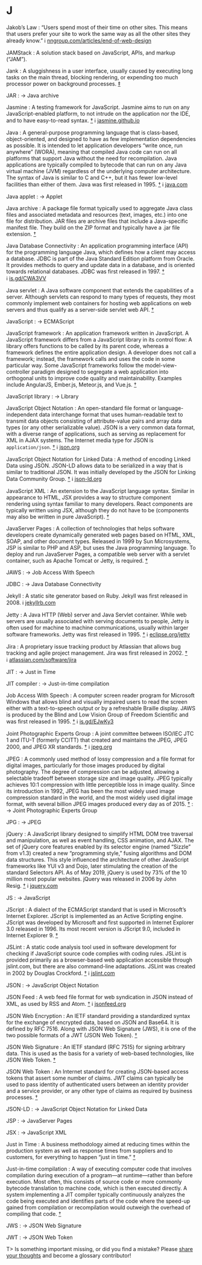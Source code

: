 # J

Jakob’s Law
: “Users spend most of their time on other sites. This means that users prefer your site to work the same way as all the other sites they already know.” ℹ︎&nbsp;[nngroup.com/articles/end-of-web-design](https://www.nngroup.com/articles/end-of-web-design/)

JAMStack
: A solution stack based on JavaScript, APIs, and markup (“JAM”).

Jank
: A sluggishness in a user interface, usually caused by executing long tasks on the main thread, blocking rendering, or expending too much processor power on background processes.&nbsp;[‡](#m-jank)

JAR
: → Java archive

Jasmine
: A testing framework for JavaScript. Jasmine aims to run on any JavaScript-enabled platform, to not intrude on the application nor the IDE, and to have easy-to-read syntax.&nbsp;[†](#w-jasmine) ℹ︎&nbsp;[jasmine.github.io](https://jasmine.github.io/)

Java
: A general-purpose programming language that is class-based, object-oriented, and designed to have as few implementation dependencies as possible. It is intended to let application developers “write once, run anywhere” (WORA), meaning that compiled Java code can run on all platforms that support Java without the need for recompilation. Java applications are typically compiled to bytecode that can run on any Java virtual machine (JVM) regardless of the underlying computer architecture. The syntax of Java is similar to C and C++, but it has fewer low-level facilities than either of them. Java was first released in 1995.&nbsp;[†](#w-java) ℹ︎&nbsp;[java.com](https://www.java.com/)

Java applet
: → Applet

Java archive
: A package file format typically used to aggregate Java class files and associated metadata and resources (text, images, etc.) into one file for distribution. JAR files are archive files that include a Java-specific manifest file. They build on the ZIP format and typically have a .jar file extension.&nbsp;[†](#w-jar)

Java Database Connectivity
: An application programming interface (API) for the programming language Java, which defines how a client may access a database. JDBC is part of the Java Standard Edition platform from Oracle. It provides methods to query and update data in a database, and is oriented towards relational databases. JDBC was first released in 1997.&nbsp;[†](#w-jdbc) ℹ︎&nbsp;[is.gd/CWA3VV](https://docs.oracle.com/javase/8/docs/technotes/guides/jdbc/)

Java servlet
: A Java software component that extends the capabilities of a server. Although servlets can respond to many types of requests, they most commonly implement web containers for hosting web applications on web servers and thus qualify as a server-side servlet web API.&nbsp;[†](#w-java-servlet)

JavaScript
: → ECMAScript

JavaScript framework
: An application framework written in JavaScript. A JavaScript framework differs from a JavaScript library in its control flow: A library offers functions to be called by its parent code, whereas a framework defines the entire application design. A developer does not call a framework; instead, the framework calls and uses the code in some particular way. Some JavaScript frameworks follow the model-view-controller paradigm designed to segregate a web application into orthogonal units to improve code quality and maintainability. Examples include AngularJS, Ember.js, Meteor.js, and Vue.js.&nbsp;[†](#w-javascript-framework)

JavaScript library
: → Library

JavaScript Object Notation
: An open-standard file format or language-independent data interchange format that uses human-readable text to transmit data objects consisting of attribute-value pairs and array data types (or any other serializable value). JSON is a very common data format, with a diverse range of applications, such as serving as replacement for XML in AJAX systems. The Internet media type for JSON is `application/json`.&nbsp;[†](#w-json) ℹ︎&nbsp;[json.org](https://www.json.org/)

JavaScript Object Notation for Linked Data
: A method of encoding Linked Data using JSON. JSON-LD allows data to be serialized in a way that is similar to traditional JSON. It was initially developed by the JSON for Linking Data Community Group.&nbsp;[†](#w-json-ld) ℹ︎&nbsp;[json-ld.org](https://json-ld.org/)

JavaScript XML
: An extension to the JavaScript language syntax. Similar in appearance to HTML, JSX provides a way to structure component rendering using syntax familiar to many developers. React components are typically written using JSX, although they do not have to be (components may also be written in pure JavaScript).&nbsp;[†](#w-react)

JavaServer Pages
: A collection of technologies that helps software developers create dynamically generated web pages based on HTML, XML, SOAP, and other document types. Released in 1999 by Sun Microsystems, JSP is similar to PHP and ASP, but uses the Java programming language. To deploy and run JavaServer Pages, a compatible web server with a servlet container, such as Apache Tomcat or Jetty, is required.&nbsp;[†](#w-jsp)

JAWS
: → Job Access With Speech

JDBC
: → Java Database Connectivity

Jekyll
: A static site generator based on Ruby. Jekyll was first released in 2008. ℹ︎&nbsp;[jekyllrb.com](https://jekyllrb.com/)

Jetty
: A Java HTTP (Web) server and Java Servlet container. While web servers are usually associated with serving documents to people, Jetty is often used for machine to machine communications, usually within larger software frameworks. Jetty was first released in 1995.&nbsp;[†](#w-jetty) ℹ︎&nbsp;[eclipse.org/jetty](https://www.eclipse.org/jetty/)

Jira
: A proprietary issue tracking product by Atlassian that allows bug tracking and agile project management. Jira was first released in 2002.&nbsp;[†](#w-jira) ℹ︎&nbsp;[atlassian.com/software/jira](https://www.atlassian.com/software/jira)

JIT
: → Just in Time

JIT compiler
: → Just-in-time compilation

Job Access With Speech
: A computer screen reader program for Microsoft Windows that allows blind and visually impaired users to read the screen either with a text-to-speech output or by a refreshable Braille display. JAWS is produced by the Blind and Low Vision Group of Freedom Scientific and was first released in 1995.&nbsp;[†](#w-jaws) ℹ︎&nbsp;[is.gd/EJwKy3](https://www.freedomscientific.com/products/software/jaws/)

Joint Photographic Experts Group
: A joint committee between ISO/IEC JTC 1 and ITU-T (formerly CCITT) that created and maintains the JPEG, JPEG 2000, and JPEG XR standards.&nbsp;[†](#w-joint-photographic-experts-group) ℹ︎&nbsp;[jpeg.org](https://jpeg.org/)

JPEG
: A commonly used method of lossy compression and a file format for digital images, particularly for those images produced by digital photography. The degree of compression can be adjusted, allowing a selectable tradeoff between storage size and image quality. JPEG typically achieves 10:1 compression with little perceptible loss in image quality. Since its introduction in 1992, JPEG has been the most widely used image compression standard in the world, and the most widely used digital image format, with several billion JPEG images produced every day as of 2015.&nbsp;[†](#w-jpeg)
: → Joint Photographic Experts Group

JPG
: → JPEG

jQuery
: A JavaScript library designed to simplify HTML DOM tree traversal and manipulation, as well as event handling, CSS animation, and AJAX. The set of jQuery core features enabled by its selector engine (named “Sizzle” from v1.3) created a new “programming style,” fusing algorithms and DOM data structures. This style influenced the architecture of other JavaScript frameworks like YUI v3 and Dojo, later stimulating the creation of the standard Selectors API. As of May 2019, jQuery is used by 73% of the 10 million most popular websites. jQuery was released in 2006 by John Resig.&nbsp;[†](#w-jquery) ℹ︎&nbsp;[jquery.com](https://jquery.com/)

JS
: → JavaScript

JScript
: A dialect of the ECMAScript standard that is used in Microsoft’s Internet Explorer. JScript is implemented as an Active Scripting engine. JScript was developed by Microsoft and first supported in Internet Explorer 3.0 released in 1996. Its most recent version is JScript 9.0, included in Internet Explorer 9.&nbsp;[†](#w-jscript)

JSLint
: A static code analysis tool used in software development for checking if JavaScript source code complies with coding rules. JSLint is provided primarily as a browser-based web application accessible through jslint.com, but there are also command-line adaptations. JSLint was created in 2002 by Douglas Crockford.&nbsp;[†](#w-jslint) ℹ︎&nbsp;[jslint.com](https://www.jslint.com/)

JSON
: → JavaScript Object Notation

JSON Feed
: A web feed file format for web syndication in JSON instead of XML, as used by RSS and Atom.&nbsp;[†](#w-json-feed) ℹ︎&nbsp;[jsonfeed.org](https://jsonfeed.org/)

JSON Web Encryption
: An IETF standard providing a standardized syntax for the exchange of encrypted data, based on JSON and Base64. It is defined by RFC&nbsp;7516. Along with JSON Web Signature (JWS), it is one of the two possible formats of a JWT (JSON Web Token).&nbsp;[†](#w-json-web-encryption)

JSON Web Signature
: An IETF standard (RFC&nbsp;7515) for signing arbitrary data. This is used as the basis for a variety of web-based technologies, like JSON Web Token.&nbsp;[†](#w-jws)

JSON Web Token
: An Internet standard for creating JSON-based access tokens that assert some number of claims. JWT claims can typically be used to pass identity of authenticated users between an identity provider and a service provider, or any other type of claims as required by business processes.&nbsp;[†](#w-jwt)

JSON-LD
: → JavaScript Object Notation for Linked Data

JSP
: → JavaServer Pages

JSX
: → JavaScript XML

Just in Time
: A business methodology aimed at reducing times within the production system as well as response times from suppliers and to customers, for everything to happen “just in time.”&nbsp;[†](#w-jit)

Just-in-time compilation
: A way of executing computer code that involves compilation during execution of a program—at runtime—rather than before execution. Most often, this consists of source code or more commonly bytecode translation to machine code, which is then executed directly. A system implementing a JIT compiler typically continuously analyzes the code being executed and identifies parts of the code where the speed-up gained from compilation or recompilation would outweigh the overhead of compiling that code.&nbsp;[†](#w-jit-compilation)

JWS
: → JSON Web Signature

JWT
: → JSON Web Token

T> Is something important missing, or did you find a mistake? Please [share your thoughts](https://github.com/j9t/web-development-glossary-forum/issues/new) and become a glossary&nbsp;contributor!